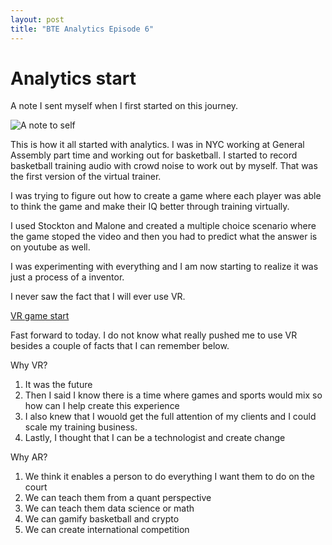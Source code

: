 ```yaml
---
layout: post
title: "BTE Analytics Episode 6"
---
```


# Analytics start 

A note I sent myself when I first started on this journey. 

![A note to self]({{site.url}}{{site.baseurl}}/assets/img/blog-img/Screen%20Shot%202022-05-18%20at%2012.24.03%20AM.png?raw=true)

This is how it all started with analytics. I was in NYC working at General Assembly part time and working out for basketball.  I started to record 
basketball training audio with crowd noise to work out by myself.  That was the first version of the virtual trainer.  

I was trying to figure out how to create a game where each player was able to think the game and make their IQ better through training virtually. 

I used Stockton and Malone and created a multiple choice scenario where the game stoped the video and then you had to predict what the answer is on youtube as well. 

I was experimenting with everything and I am now starting to realize it was just a process of a inventor.

I never saw the fact that I will ever use VR. 

[VR game start](https://www.youtube.com/watch?v=9wolQUN8gF8)

Fast forward to today.  I do not know what really pushed me to use VR besides a couple of facts that I can remember below.  


Why VR?

1. It was the future 
2. Then I said I know there is a time where games and sports would mix so how can I help create this experience 
3. I also knew that I wouold get the full attention of my clients and I could scale my training business.
4. Lastly, I thought that I can be a technologist and create change  

Why AR?
1. We think it enables a person to do everything I want them to do on the court
2. We can teach them from a quant perspective 
3. We can teach them data science or math 
4. We can gamify basketball and crypto 
5. We can create international competition

